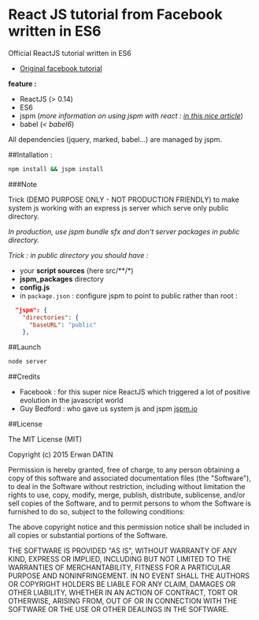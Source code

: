 React JS tutorial from Facebook written in ES6 
=========

Official ReactJS tutorial written in ES6

- [Original facebook tutorial](https://facebook.github.io/react/docs/tutorial.html)

**feature :** 

- ReactJS (> 0.14)
- ES6
- jspm (*more information on using jspm with react : [in this nice article](http://www.newmediacampaigns.com/blog/refactoring-react-components-to-es6-classes)*) 
- babel (*< babel6*)


All dependencies (jquery, marked, babel...) are managed by jspm.


##Intallation :
```bash
npm install && jspm install
```

###Note

Trick (DEMO PURPOSE ONLY - NOT PRODUCTION FRIENDLY) to make system js working with an express js server which serve only public directory.

*In production, use jspm bundle sfx and don't server packages in public directory.*
 
*Trick :  in public directory  you should have :*  
- your **script sources** (here src/**/*) 
- **jspm_packages** directory
- **config.js**
- in `package.json` :  configure jspm to point to public rather than root : 
```json
  "jspm": {
    "directories": {
      "baseURL": "public"
    },
```

##Launch
```bash
node server
```


##Credits 

- Facebook : for this super nice ReactJS which triggered a lot of positive evolution in the javascript world
- Guy Bedford : who gave us system js and jspm [jspm.io](http://jspm.io/)


##License

The MIT License (MIT)

Copyright (c) 2015 Erwan DATIN

Permission is hereby granted, free of charge, to any person obtaining a copy
of this software and associated documentation files (the "Software"), to deal
in the Software without restriction, including without limitation the rights
to use, copy, modify, merge, publish, distribute, sublicense, and/or sell
copies of the Software, and to permit persons to whom the Software is
furnished to do so, subject to the following conditions:

The above copyright notice and this permission notice shall be included in
all copies or substantial portions of the Software.

THE SOFTWARE IS PROVIDED "AS IS", WITHOUT WARRANTY OF ANY KIND, EXPRESS OR
IMPLIED, INCLUDING BUT NOT LIMITED TO THE WARRANTIES OF MERCHANTABILITY,
FITNESS FOR A PARTICULAR PURPOSE AND NONINFRINGEMENT. IN NO EVENT SHALL THE
AUTHORS OR COPYRIGHT HOLDERS BE LIABLE FOR ANY CLAIM, DAMAGES OR OTHER
LIABILITY, WHETHER IN AN ACTION OF CONTRACT, TORT OR OTHERWISE, ARISING FROM,
OUT OF OR IN CONNECTION WITH THE SOFTWARE OR THE USE OR OTHER DEALINGS IN
THE SOFTWARE.